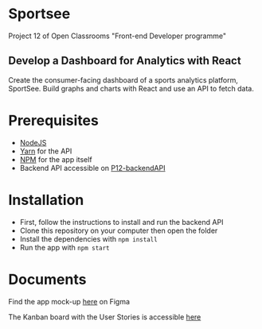 # Sportsee
Project 12 of Open Classrooms "Front-end Developer programme"


## Develop a Dashboard for Analytics with React


Create the consumer-facing dashboard of a sports analytics platform, SportSee. Build graphs and charts with React and use an API to fetch data. 

# Prerequisites
- [NodeJS](https://nodejs.org/en/)
- [Yarn](https://yarnpkg.com/) for the API
- [NPM](https://www.npmjs.com/) for the app itself
- Backend API accessible on [P12-backendAPI](https://github.com/Priscille-LR/P12-backendAPI)

# Installation
- First, follow the instructions to install and run the backend API
- Clone this repository on your computer then open the folder
- Install the dependencies with `npm install`
- Run the app with `npm start`

# Documents

Find the app mock-up [here](https://www.figma.com/file/BMomGVZqLZb811mDMShpLu/UI-design-Sportify-FR?node-id=1%3A2) on Figma

The Kanban board with the User Stories is accessible [here](https://www.notion.so/Tableau-de-bord-SportSee-6686aa4b5f44417881a4884c9af5669e)


